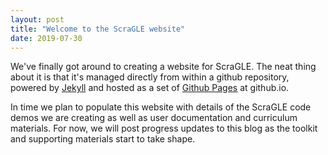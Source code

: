 ```yaml
---
layout: post
title: "Welcome to the ScraGLE website"
date: 2019-07-30
---
```


We've finally got around to creating a website for ScraGLE. The neat thing about it is that it's managed directly from within 
a github repository, powered by [Jekyll](http://jekyllrb.com) and hosted as a set of [Github Pages](https://pages.github.com/)
at github.io.

In time we plan to populate this website with details of the ScraGLE code demos we are creating as well as user documentation 
and curriculum materials. For now, we will post progress updates to this blog as the toolkit and supporting materials start 
to take shape.
